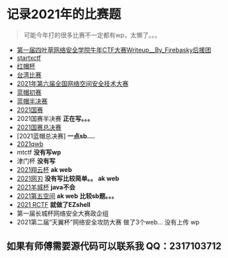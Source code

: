 # 记录2021年的比赛题
> 可能今年打的很多比赛不一定都有wp，太懒了。。。

+ [第一届四叶草网络安全学院牛年CTF大赛Writeup__By_Firebasky后援团](WP/第一届四叶草网络安全学院牛年CTF大赛Writeup__By_Firebasky后援团.pdf)
+ [startxctf](WP/startxctfwp.pdf)
+ [红帽杯](WP/红帽-2021-5-9.pdf)
+ [台湾比赛](WP/台湾wp.pdf)
+ [2021年第六届全国网络空间安全技术大赛](WP/双流一大学酸菜鱼-web-wp.pdf)
+ [蓝帽初赛](WP/hhhhh队伍.pdf)
+ [蓝帽半决赛](WP/hhhh队WEBwp.pdf)
+ [2021国赛](WP/web.pdf)
+ 2021国赛半决赛  **正在写。。。**
+ [2021国赛总决赛](https://www.anquanke.com/post/id/249651)
+ [2021蓝帽总决赛] **一点sb....**
+ [2021qwb](WP/qwb-web.pdf)
+ mtctf  **没有写wp**
+ 津门杯  **没有写**
+ [2021翔云杯](https://www.anquanke.com/post/id/251221) **ak web**
+ [2021网刃]() **没有写比较简单。。 ak web**
+ [2021羊城杯](https://www.anquanke.com/post/id/253051)   **java不会**
+ [2021第五空间]()  **ak web**  **比较sb题。。。**
+ [2021 RCTF]()  **就做了EZshell**
+ 第一届长城杯网络安全大赛政企组
+ 2021第二届“天翼杯”网络安全攻防大赛  做了3个web... 没有上传 wp

## 如果有师傅需要源代码可以联系我 QQ：2317103712
